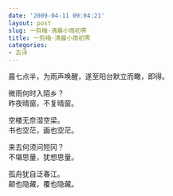 ```yaml
---
date: '2009-04-11 09:04:21'
layout: post
slug: 一剪梅·清晨小雨初霁
title: 一剪梅·清晨小雨初霁
categories:
- 古诗
---
```

晨七点半，为雨声唤醒，遂至阳台默立而瞰，即得。

微雨何时入陌乡？  
昨夜晴窗，不复晴窗。

空楼无奈湿空梁。  
书也空茫，画也空茫。

来去何须问短冈？  
不堪思量，犹想思量。

孤舟犹自泛春江。  
颠也隐藏，覆也隐藏。

